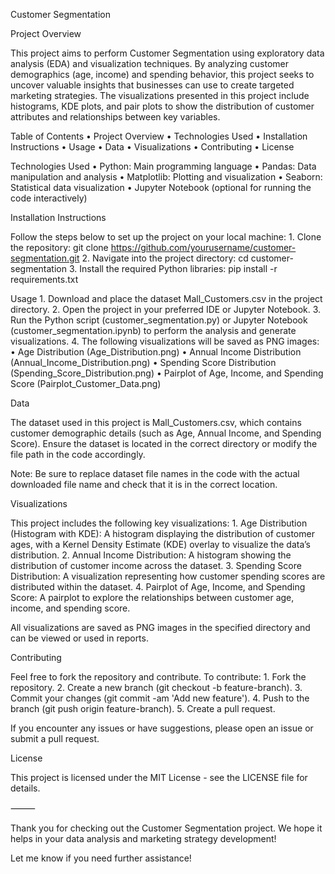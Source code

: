 Customer Segmentation

Project Overview

This project aims to perform Customer Segmentation using exploratory data analysis (EDA) and visualization techniques. By analyzing customer demographics (age, income) and spending behavior, this project seeks to uncover valuable insights that businesses can use to create targeted marketing strategies. The visualizations presented in this project include histograms, KDE plots, and pair plots to show the distribution of customer attributes and relationships between key variables.

Table of Contents
	•	Project Overview
	•	Technologies Used
	•	Installation Instructions
	•	Usage
	•	Data
	•	Visualizations
	•	Contributing
	•	License

Technologies Used
	•	Python: Main programming language
	•	Pandas: Data manipulation and analysis
	•	Matplotlib: Plotting and visualization
	•	Seaborn: Statistical data visualization
	•	Jupyter Notebook (optional for running the code interactively)

Installation Instructions

Follow the steps below to set up the project on your local machine:
	1.	Clone the repository:
git clone https://github.com/yourusername/customer-segmentation.git
	2.	Navigate into the project directory:
cd customer-segmentation
	3.	Install the required Python libraries:
pip install -r requirements.txt

Usage
	1.	Download and place the dataset Mall_Customers.csv in the project directory.
	2.	Open the project in your preferred IDE or Jupyter Notebook.
	3.	Run the Python script (customer_segmentation.py) or Jupyter Notebook (customer_segmentation.ipynb) to perform the analysis and generate visualizations.
	4.	The following visualizations will be saved as PNG images:
	•	Age Distribution (Age_Distribution.png)
	•	Annual Income Distribution (Annual_Income_Distribution.png)
	•	Spending Score Distribution (Spending_Score_Distribution.png)
	•	Pairplot of Age, Income, and Spending Score (Pairplot_Customer_Data.png)

Data

The dataset used in this project is Mall_Customers.csv, which contains customer demographic details (such as Age, Annual Income, and Spending Score). Ensure the dataset is located in the correct directory or modify the file path in the code accordingly.

Note: Be sure to replace dataset file names in the code with the actual downloaded file name and check that it is in the correct location.

Visualizations

This project includes the following key visualizations:
	1.	Age Distribution (Histogram with KDE): A histogram displaying the distribution of customer ages, with a Kernel Density Estimate (KDE) overlay to visualize the data’s distribution.
	2.	Annual Income Distribution: A histogram showing the distribution of customer income across the dataset.
	3.	Spending Score Distribution: A visualization representing how customer spending scores are distributed within the dataset.
	4.	Pairplot of Age, Income, and Spending Score: A pairplot to explore the relationships between customer age, income, and spending score.

All visualizations are saved as PNG images in the specified directory and can be viewed or used in reports.

Contributing

Feel free to fork the repository and contribute. To contribute:
	1.	Fork the repository.
	2.	Create a new branch (git checkout -b feature-branch).
	3.	Commit your changes (git commit -am 'Add new feature').
	4.	Push to the branch (git push origin feature-branch).
	5.	Create a pull request.

If you encounter any issues or have suggestions, please open an issue or submit a pull request.

License

This project is licensed under the MIT License - see the LICENSE file for details.

⸻

Thank you for checking out the Customer Segmentation project. We hope it helps in your data analysis and marketing strategy development!

Let me know if you need further assistance!
